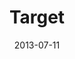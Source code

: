 ---
date: 2013-07-11
title: Target
categories: gold
logo: /assets/images/sponsors/Target-Logo-e1373392143739.png
www: http://www.target.com
---
